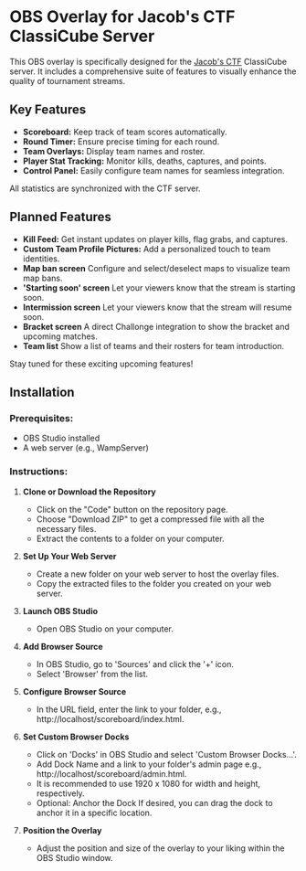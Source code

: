 # OBS Overlay for Jacob's CTF ClassiCube Server

This OBS overlay is specifically designed for the [Jacob's CTF](https://jacobsc.tf) ClassiCube server. It includes a comprehensive suite of features to visually enhance the quality of tournament streams.

## Key Features

- **Scoreboard:** Keep track of team scores automatically.
- **Round Timer:** Ensure precise timing for each round.
- **Team Overlays:** Display team names and roster.
- **Player Stat Tracking:** Monitor kills, deaths, captures, and points.
- **Control Panel:** Easily configure team names for seamless integration.

All statistics are synchronized with the CTF server.

## Planned Features

- **Kill Feed:** Get instant updates on player kills, flag grabs, and captures.
- **Custom Team Profile Pictures:** Add a personalized touch to team identities.
- **Map ban screen** Configure and select/deselect maps to visualize team map bans.
- **'Starting soon' screen** Let your viewers know that the stream is starting soon.
- **Intermission screen** Let your viewers know that the stream will resume soon.
- **Bracket screen** A direct Challonge integration to show the bracket and upcoming matches.
- **Team list** Show a list of teams and their rosters for team introduction.

Stay tuned for these exciting upcoming features!

## Installation

### Prerequisites:
- OBS Studio installed
- A web server (e.g., WampServer)
  
### Instructions:

1. **Clone or Download the Repository**
   - Click on the "Code" button on the repository page.
   - Choose "Download ZIP" to get a compressed file with all the necessary files.
   - Extract the contents to a folder on your computer.
  
2. **Set Up Your Web Server**
   - Create a new folder on your web server to host the overlay files.
   - Copy the extracted files to the folder you created on your web server.
  
3. **Launch OBS Studio**
   - Open OBS Studio on your computer.
  
4. **Add Browser Source**
   - In OBS Studio, go to 'Sources' and click the '+' icon.
   - Select 'Browser' from the list.
  
5. **Configure Browser Source**
   - In the URL field, enter the link to your folder, e.g., http://localhost/scoreboard/index.html.
  
6. **Set Custom Browser Docks**
   - Click on 'Docks' in OBS Studio and select 'Custom Browser Docks...'.
   - Add Dock Name and a link to your folder's admin page e.g., http://localhost/scoreboard/admin.html.
   - It is recommended to use 1920 x 1080 for width and height, respectively.
   - Optional: Anchor the Dock
     If desired, you can drag the dock to anchor it in a specific location.
  
7. **Position the Overlay**
   - Adjust the position and size of the overlay to your liking within the OBS Studio window.
